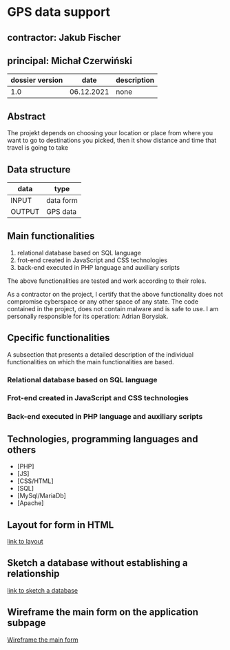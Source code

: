 # GPS data support

## contractor: Jakub Fischer
## principal: Michał Czerwiński


| dossier version | date | description |
| ------ | ------ | ------ |
| 1.0 | 06.12.2021 | none |

## Abstract 
The projekt depends on choosing your location or place from where you want to go to destinations you picked,
then it show distance and time that travel is going to take


## Data structure

| data | type |
| ------ | ------ |
| INPUT | data form |
| OUTPUT | GPS data |

## Main functionalities

1. relational database based on SQL language
1. frot-end created in JavaScript and CSS technologies
1. back-end executed in PHP language and auxiliary scripts

The above functionalities are tested and work according to their roles.

As a contractor on the project, I certify that the above functionality 
does not compromise cyberspace or any other space of any state. 
The code contained in the project, does not contain malware and is safe to use. 
I am personally responsible for its operation: Adrian Borysiak.


## Cpecific functionalities

A subsection that presents a detailed description of the individual functionalities on which the main functionalities are based.

### Relational database based on SQL language

### Frot-end created in JavaScript and CSS technologies

### Back-end executed in PHP language and auxiliary scripts

## Technologies, programming languages and others

- [PHP]
- [JS]
- [CSS/HTML]
- [SQL]
- [MySql/MariaDb]
- [Apache]

## Layout for form in HTML

[link to layout][form]

## Sketch a database without establishing a relationship

[link to sketch a database][db]

## Wireframe the main form on the application subpage

[Wireframe the main form][wireframeMain]

 
 [form]: https://github.com/Michal3456/4ati/blob/main/2/sprites/DiagramAB.PNG
 
 [db]: https://github.com/Michal3456/4ati/blob/main/2/sprites/SketchAB.PNG
 
 [wireframeMain]: https://github.com/Michal3456/4ati/blob/main/2/sprites/a_wireframe_subpage.png
